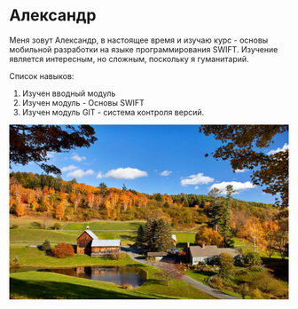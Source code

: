 # Александр

Меня зовут Александр, в настоящее время и изучаю курс - основы мобильной разработки на языке программирования SWIFT. Изучение является интересным, но сложным, поскольку я гуманитарий.

Список навыков:
1. Изучен вводный модуль
1. Изучен модуль - Основы SWIFT
1. Изучен модуль GIT  - система контроля версий. 

![Осень](img/vermont-2471-9.jpg)
